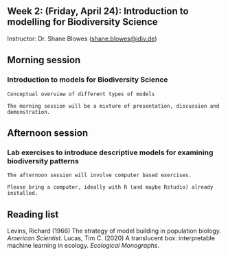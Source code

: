 ## Week 2: (Friday, April 24): Introduction to modelling for Biodiversity Science

Instructor: Dr. Shane Blowes (shane.blowes@idiv.de)

## Morning session
### Introduction to models for Biodiversity Science	

    Conceptual overview of different types of models
    
    The morning session will be a mixture of presentation, discussion and demonstration.

## Afternoon session
### Lab exercises to introduce descriptive models for examining biodiversity patterns

    The afternoon session will involve computer based exercises. 
    
    Please bring a computer, ideally with R (and maybe Rstudio) already installed. 

## Reading list
Levins, Richard (1966) The strategy of model building in population biology. *American Scientist*.
Lucas, Tim C. (2020) A translucent box: interpretable machine learning in ecology. *Ecological Monographs*.
